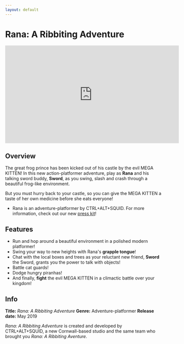 ```yaml
---
layout: default
---
```


# Rana: A Ribbiting Adventure
<iframe width="560" height="315" src="https://www.youtube.com/embed/D6ZuCgyyrjQ" frameborder="0" allow="accelerometer; autoplay; encrypted-media; gyroscope; picture-in-picture" allowfullscreen></iframe>

## Overview
The great frog prince has been kicked out of his castle by the evil MEGA KITTEN! In this new action-platformer adventure, play as **Rana** and his talking sword buddy, **Sword**, as you swing, slash and crash through a beautiful frog-like environment.

But you must hurry back to your castle, so you can give the MEGA KITTEN a taste of her own medicine before she eats everyone!

* Rana is an adventure-platformer by CTRL+ALT+SQUID. For more information, check out our new [press kit](press_kit.md)!

## Features
* Run and hop around a beautiful environment in a polished modern platformer!
* Swing your way to new heights with Rana's **grapple tongue**!
* Chat with the local boxes and trees as your reluctant new friend, **Sword** the Sword, grants you the power to talk with objects!
* Battle cat guards!
* Dodge hungry piranhas!
* And finally, **fight** the evil MEGA KITTEN in a climactic battle over your kingdom!

## Info
**Title:** *Rana: A Ribbiting Adventure*
**Genre:** Adventure-platformer
**Release date:** May 2019

*Rana: A Ribbiting Adventure* is created and developed by CTRL+ALT+SQUID, a new Cornwall-based studio and the same team who brought you *Rana: A Ribbiting Aventure*.